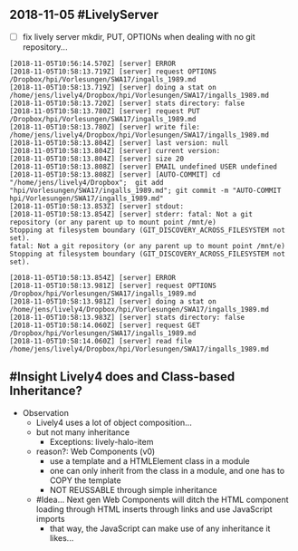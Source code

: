 ## 2018-11-05 #LivelyServer

- [ ] fix lively server mkdir, PUT, OPTIONs when dealing with no git repository... 

```
[2018-11-05T10:56:14.570Z] [server] ERROR
[2018-11-05T10:58:13.719Z] [server] request OPTIONS /Dropbox/hpi/Vorlesungen/SWA17/ingalls_1989.md
[2018-11-05T10:58:13.719Z] [server] doing a stat on /home/jens/lively4/Dropbox/hpi/Vorlesungen/SWA17/ingalls_1989.md
[2018-11-05T10:58:13.720Z] [server] stats directory: false
[2018-11-05T10:58:13.780Z] [server] request PUT /Dropbox/hpi/Vorlesungen/SWA17/ingalls_1989.md
[2018-11-05T10:58:13.780Z] [server] write file: /home/jens/lively4/Dropbox/hpi/Vorlesungen/SWA17/ingalls_1989.md
[2018-11-05T10:58:13.804Z] [server] last version: null
[2018-11-05T10:58:13.804Z] [server] current version:
[2018-11-05T10:58:13.804Z] [server] size 20
[2018-11-05T10:58:13.808Z] [server] EMAIL undefined USER undefined
[2018-11-05T10:58:13.808Z] [server] [AUTO-COMMIT] cd "/home/jens/lively4/Dropbox";  git add "hpi/Vorlesungen/SWA17/ingalls_1989.md"; git commit -m "AUTO-COMMIT hpi/Vorlesungen/SWA17/ingalls_1989.md"
[2018-11-05T10:58:13.853Z] [server] stdout:
[2018-11-05T10:58:13.854Z] [server] stderr: fatal: Not a git repository (or any parent up to mount point /mnt/e)
Stopping at filesystem boundary (GIT_DISCOVERY_ACROSS_FILESYSTEM not set).
fatal: Not a git repository (or any parent up to mount point /mnt/e)
Stopping at filesystem boundary (GIT_DISCOVERY_ACROSS_FILESYSTEM not set).

[2018-11-05T10:58:13.854Z] [server] ERROR
[2018-11-05T10:58:13.981Z] [server] request OPTIONS /Dropbox/hpi/Vorlesungen/SWA17/ingalls_1989.md
[2018-11-05T10:58:13.981Z] [server] doing a stat on /home/jens/lively4/Dropbox/hpi/Vorlesungen/SWA17/ingalls_1989.md
[2018-11-05T10:58:13.983Z] [server] stats directory: false
[2018-11-05T10:58:14.060Z] [server] request GET /Dropbox/hpi/Vorlesungen/SWA17/ingalls_1989.md
[2018-11-05T10:58:14.060Z] [server] read file /home/jens/lively4/Dropbox/hpi/Vorlesungen/SWA17/ingalls_1989.md
```


## #Insight Lively4 does and Class-based Inheritance?

- Observation
  - Lively4 uses a lot of object composition...
  - but not many inheritance
    - Exceptions: lively-halo-item
  - reason?: Web Components (v0) 
    - use a template and a HTMLElement class in a module
    - one can only inherit from the class in a module, and one has to COPY the template
    - NOT REUSSABLE through simple inheritance
  - #Idea... Next gen Web Components will ditch the HTML component loading through HTML inserts through links and use JavaScript imports
    - that way, the  JavaScript can make use of any inheritance it likes...
  
  